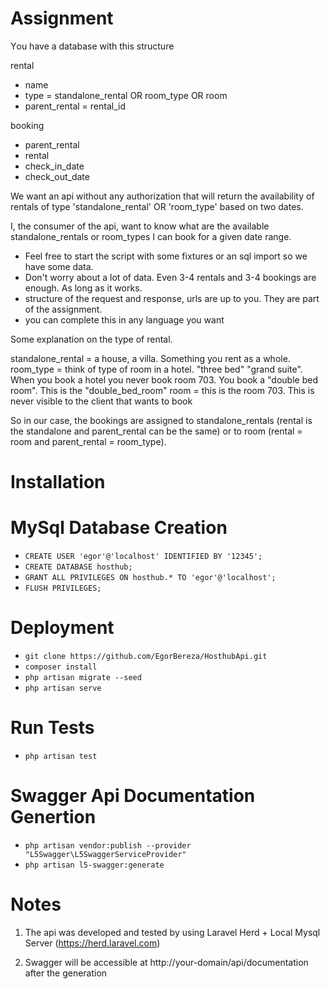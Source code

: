 # Assignment


Υou have a database with this structure

rental
- name
- type = standalone_rental OR room_type OR room
- parent_rental = rental_id

booking
- parent_rental
- rental
- check_in_date
- check_out_date

We want an api without any authorization that will return the availability of rentals of type 'standalone_rental' OR 'room_type' based on two dates.

I, the consumer of the api, want to know what are the available standalone_rentals or room_types I can book for a given date range.

- Feel free to start the script with some fixtures or an sql import so we have some data.
- Don't worry about a lot of data. Even 3-4 rentals and 3-4 bookings are enough. As long as it works.
- structure of the request and response, urls are up to you. They are part of the assignment.
- you can complete this in any language you want

Some explanation on the type of rental.

standalone_rental = a house, a villa. Something you rent as a whole.
room_type = think of type of room in a hotel. "three bed" "grand suite". When you book a hotel you never book room 703. You book a "double bed room". This is the "double_bed_room"
room = this is the room 703. This is never visible to the client that wants to book

So in our case, the bookings are assigned to standalone_rentals (rental is the standalone and parent_rental can be the same) or to room (rental = room and parent_rental = room_type). 

# Installation

# MySql Database Creation
- `CREATE USER 'egor'@'localhost' IDENTIFIED BY '12345';`
- `CREATE DATABASE hosthub;`
- `GRANT ALL PRIVILEGES ON hosthub.* TO 'egor'@'localhost';`
- `FLUSH PRIVILEGES;`

# Deployment
- `git clone https://github.com/EgorBereza/HosthubApi.git`
- `composer install`
- `php artisan migrate --seed`
- `php artisan serve` 

# Run Tests
- `php artisan test`

# Swagger Api Documentation Genertion
- `php artisan vendor:publish --provider "L5Swagger\L5SwaggerServiceProvider"`
- `php artisan l5-swagger:generate`

# Notes

1) The api was developed and tested by using Laravel Herd + Local Mysql Server (https://herd.laravel.com)

2) Swagger will be accessible at http://your-domain/api/documentation after the generation

